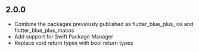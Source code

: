## 2.0.0
* Combine the packages previously published as flutter_blue_plus_ios and flutter_blue_plus_macos
* Add support for Swift Package Manager
* Replace void return types with bool return types
